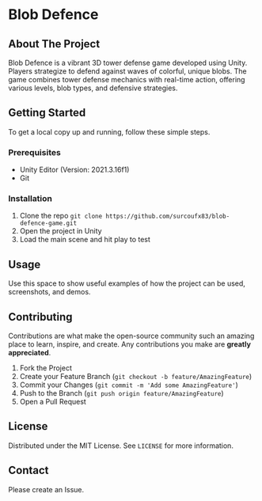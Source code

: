 # Blob Defence

## About The Project

Blob Defence is a vibrant 3D tower defense game developed using Unity. Players strategize to defend against waves of colorful, unique blobs. The game combines tower defense mechanics with real-time action, offering various levels, blob types, and defensive strategies.

## Getting Started

To get a local copy up and running, follow these simple steps.

### Prerequisites

-   Unity Editor (Version: 2021.3.16f1)
-   Git

### Installation

1. Clone the repo `git clone https://github.com/surcoufx83/blob-defence-game.git`
2. Open the project in Unity
3. Load the main scene and hit play to test

## Usage

Use this space to show useful examples of how the project can be used, screenshots, and demos.

## Contributing

Contributions are what make the open-source community such an amazing place to learn, inspire, and create. Any contributions you make are **greatly appreciated**.

1. Fork the Project
2. Create your Feature Branch (`git checkout -b feature/AmazingFeature`)
3. Commit your Changes (`git commit -m 'Add some AmazingFeature'`)
4. Push to the Branch (`git push origin feature/AmazingFeature`)
5. Open a Pull Request

## License

Distributed under the MIT License. See `LICENSE` for more information.

## Contact

Please create an Issue.
